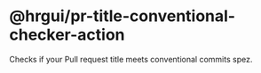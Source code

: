 # @hrgui/pr-title-conventional-checker-action

Checks if your Pull request title meets conventional commits spez.

